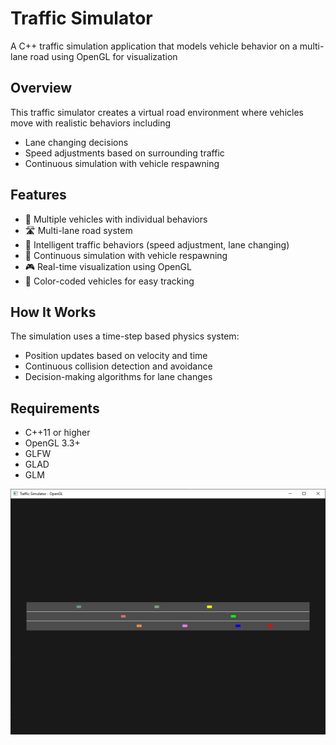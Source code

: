 # Traffic Simulator
A C++ traffic simulation application that models vehicle behavior on a multi-lane road using OpenGL for visualization

## Overview
This traffic simulator creates a virtual road environment where vehicles move with realistic behaviors including

- Lane changing decisions
- Speed adjustments based on surrounding traffic
- Continuous simulation with vehicle respawning

## Features

- 🚗 Multiple vehicles with individual behaviors
- 🛣️ Multi-lane road system
- 🚦 Intelligent traffic behaviors (speed adjustment, lane changing)
- 🔄 Continuous simulation with vehicle respawning
- 🎮 Real-time visualization using OpenGL
- 🎨 Color-coded vehicles for easy tracking

## How It Works
The simulation uses a time-step based physics system:

- Position updates based on velocity and time
- Continuous collision detection and avoidance
- Decision-making algorithms for lane changes

## Requirements

- C++11 or higher
- OpenGL 3.3+
- GLFW
- GLAD
- GLM

![alt text](https://github.com/JRichm/TrafficSimulator/blob/main/screenshots/250330.png)
